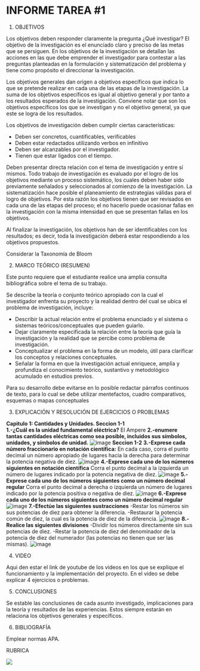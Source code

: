 # INFORME TAREA #1


1. OBJETIVOS

Los objetivos deben responder claramente la pregunta ¿Qué investigar? 
El objetivo de la investigación es el enunciado claro y preciso de las metas que se persiguen. En los objetivos de la investigación se detallan las acciones en las que debe emprender el investigador para contestar a las preguntas planteadas en la formulación y sistematización del problema y tiene como propósito el direccionar la investigación. 

Los objetivos generales dan origen a objetivos específicos que indica lo que se pretende realizar en cada una de las etapas de la investigación. La suma de los objetivos específicos es igual al objetivo general y por tanto a los resultados esperados de la investigación. Conviene notar que son los objetivos específicos los que se investigan y no el objetivo general, ya que este se logra de los resultados. 

Los objetivos de investigación deben cumplir ciertas características: 
* Deben ser concretos, cuantificables, verificables 
* Deben estar redactados utilizando verbos en infinitivo 
* Deben ser alcanzables por el investigador. 
* Tienen que estar ligados con el tiempo. 


Deben presentar directa relación con el tema de investigación y entre sí mismos. Todo trabajo de investigación es evaluado por el logro de los objetivos mediante un proceso sistemático, los cuales deben haber sido previamente señalados y seleccionados al comienzo de la investigación. La sistematización hace posible el planeamiento de estrategias válidas para el logro de objetivos. Por esta razón los objetivos tienen que ser revisados en cada una de las etapas del proceso; el no hacerlo puede ocasionar fallas en la investigación con la misma intensidad en que se presentan fallas en los objetivos. 

Al finalizar la investigación, los objetivos han de ser identificables con los resultados; es decir, toda la investigación deberá estar respondiendo a los objetivos propuestos. 

Considerar la Taxonomía de Bloom

2. MARCO TEÓRICO (RESUMEN)

Este punto requiere que el estudiante realice una amplia consulta bibliográfica sobre el tema de su trabajo.

Se describe la teoría o conjunto teórico apropiado con la cual el investigador enfrenta su proyecto y la realidad dentro del cual se ubica el problema de investigación, incluye:
* Describir la actual relación entre el problema enunciado y el sistema o sistemas teóricos/conceptuales que pueden guiarlo.
* Dejar claramente especificada la relación entre la teoría que guía la investigación y la realidad que se percibe como problema de investigación.
* Conceptualizar el problema en la forma de un modelo, útil para clarificar los conceptos y relaciones conceptuales.
* Señalar la forma en que la investigación actual enriquece, amplía y profundiza el conocimiento teórico, sustantivo y metodológico acumulado en estudios previos.

Para su desarrollo debe evitarse en lo posible redactar párrafos continuos de texto, para lo cual se debe utilizar  mentefactos, cuadro comparativos, esquemas o mapas conceptuales

3. EXPLICACIÓN Y RESOLUCIÓN DE EJERCICIOS O PROBLEMAS

**Capitulo 1: Cantidades y Unidades.
Seccion 1-1**    			 
**1.-¿Cuál es la unidad fundamental eléctrica?**
El Ampere 
**2.-enumere tantas cantidades eléctricas como sea posible, incluidos sus símbolos, unidades, y símbolos de unidad.**
![image](https://user-images.githubusercontent.com/105570939/168455426-9aae246f-0640-4581-abb0-b01838a2089b.png)
**Seccion 1-2**
**3.-Exprese cada número fraccionario en notación científica:**
En cada caso, corra el punto decimal un número apropiado de lugares hacia la derecha para determinar la potencia negativa de diez.
![image](https://user-images.githubusercontent.com/105570939/168456179-2119f5ec-bb09-4cc1-bc5d-ea4d02dd633a.png)
**4.-Exprese cada uno de los números siguientes en notación científica**
Corra el punto decimal a la izquierda un número de lugares indicado por la potencia negativa de diez.
![image](https://user-images.githubusercontent.com/105570939/168456443-55ab7715-6ea9-4553-96d9-d6ced2cfc986.png)
**5.-Exprese cada uno de los números siguientes como un número decimal regular**
Corra el punto decimal a derecha o izquierda un número de lugares indicado por la potencia positiva o negativa de diez.
![image](https://user-images.githubusercontent.com/105570939/168456690-a0708ddf-ecd3-487e-bf81-85c4d44a10ac.png)
**6.-Exprese cada uno de los números siguientes como un número decimal regular**
![image](https://user-images.githubusercontent.com/105570939/168457000-ca10839f-799b-4417-9f4f-57f338006e84.png)
**7.-Efectúe las siguientes sustracciones**
-Restar los números sin sus potencias de diez para obtener la diferencia.
-Restaurar la potencia común de diez, la cual es la potencia de diez de la diferencia.
![image](https://user-images.githubusercontent.com/105570939/168457947-1e621ad9-1a73-41f2-a2ab-362f992627ce.png)
**8.-Realice las siguientes divisiones**
-Dividir los números directamente sin sus potencias de diez.
-Restar la potencia de diez del denominador de la potencia de diez del numerador (las potencias no tienen que ser las mismas).
![image](https://user-images.githubusercontent.com/105570939/168458229-07f9509f-7147-4021-bc0a-a2e659d83f0e.png)

4. VIDEO

Aqui den estar el link de youtube de los videos en los que se explique el funcionamiento y la implementación del proyecto.
En el video se debe explicar 4 ejercicios o problemas.


5. CONCLUSIONES

Se estable las conclusiones de cada asunto investigado, implicaciones para la teoría y resultados de las experiencias. Estos siempre estarán en relaciona los objetivos generales y específicos.

6. BIBLIOGRAFÍA

Emplear normas APA.

RUBRICA

![](https://github.com/doalulema/InformeTarea/blob/main/Tarea.png)
